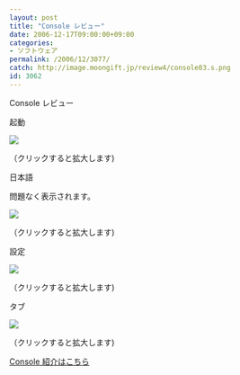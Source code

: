 ```yaml
---
layout: post
title: "Console レビュー"
date: 2006-12-17T09:00:00+09:00
categories:
- ソフトウェア
permalink: /2006/12/3077/
catch: http://image.moongift.jp/review4/console03.s.png
id: 3062
---
```

Console レビュー  
<!--more-->

起動

  

[![](http://image.moongift.jp/review4/console01.s.png)](http://image.moongift.jp/review4/console01.png)  
  
（クリックすると拡大します)

  

日本語

  

問題なく表示されます。

  

[![](http://image.moongift.jp/review4/console02.s.png)](http://image.moongift.jp/review4/console02.png)  
  
（クリックすると拡大します)

  

設定

  

[![](http://image.moongift.jp/review4/console03.s.png)](http://image.moongift.jp/review4/console03.png)  
  
（クリックすると拡大します)

  

タブ

  

[![](http://image.moongift.jp/review4/console04.s.png)](http://image.moongift.jp/review4/console04.png)  
  
（クリックすると拡大します)

  

[Console 紹介はこちら](http://oss.moongift.jp/intro/i-3076.html)

